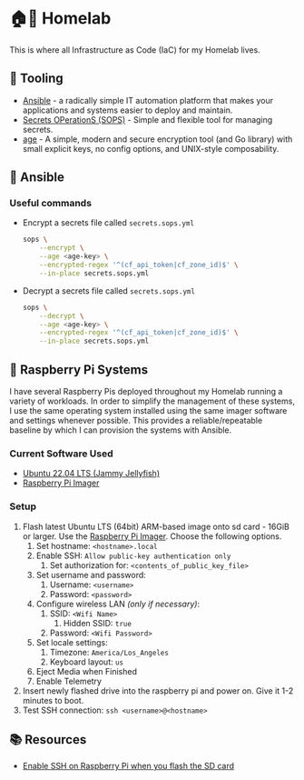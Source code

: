 # 🏠🧪 Homelab

This is where all Infrastructure as Code (IaC) for my Homelab lives.

## 🔧 Tooling

*   [Ansible](https://www.ansible.com/) - a radically simple IT automation platform that makes your applications and
    systems easier to deploy and maintain.
*   [Secrets OPerationS (SOPS)](https://github.com/mozilla/sops) - Simple and flexible tool for managing secrets.
*   [age](https://github.com/FiloSottile/age) - A simple, modern and secure encryption tool (and Go library) with small
    explicit keys, no config options, and UNIX-style composability.

## 🤖 Ansible

### Useful commands

*   Encrypt a secrets file called `secrets.sops.yml`

    ```sh
    sops \
        --encrypt \
        --age <age-key> \
        --encrypted-regex '^(cf_api_token|cf_zone_id)$' \
        --in-place secrets.sops.yml
    ```

*   Decrypt a secrets file called `secrets.sops.yml`

    ```sh
    sops \
        --decrypt \
        --age <age-key> \
        --encrypted-regex '^(cf_api_token|cf_zone_id)$' \
        --in-place secrets.sops.yml
    ```


## 🥧 Raspberry Pi Systems

I have several Raspberry Pis deployed throughout my Homelab running a variety of workloads. In order to simplify the
management of these systems, I use the same operating system installed using the same imager software and settings
whenever possible. This provides a reliable/repeatable baseline by which I can provision the systems with Ansible.

### Current Software Used

*   [Ubuntu 22.04 LTS (Jammy Jellyfish)](https://releases.ubuntu.com/jammy/)
*   [Raspberry Pi Imager](https://www.raspberrypi.com/software/)

### Setup

1.  Flash latest Ubuntu LTS (64bit) ARM-based image onto sd card - 16GiB or larger. Use the
    [Raspberry Pi Imager](https://www.raspberrypi.com/software/). Choose the following options.
    1.  Set hostname: `<hostname>.local`
    2.  Enable SSH: `Allow public-key authentication only`
        1.  Set authorization for: `<contents_of_public_key_file>`
    3.  Set username and password:
        1.  Username: `<username>`
        2.  Password: `<password>`
    4.  Configure wireless LAN _(only if necessary)_:
        1.  SSID: `<Wifi Name>`
            1.  Hidden SSID: `true`
        2.  Password: `<Wifi Password>`
    5.  Set locale settings:
        1.  Timezone: `America/Los_Angeles`
        2.  Keyboard layout: `us`
    6.  Eject Media when Finished
    7.  Enable Telemetry
2.  Insert newly flashed drive into the raspberry pi and power on. Give it 1-2 minutes to boot.
3.  Test SSH connection: `ssh <username>@<hostname>`

## 📚 Resources

*   [Enable SSH on Raspberry Pi when you flash the SD card](https://roboticsbackend.com/enable-ssh-on-raspberry-pi-raspbian/#New_feature_Enable_SSH_directly_when_you_flash_the_SD_card)
